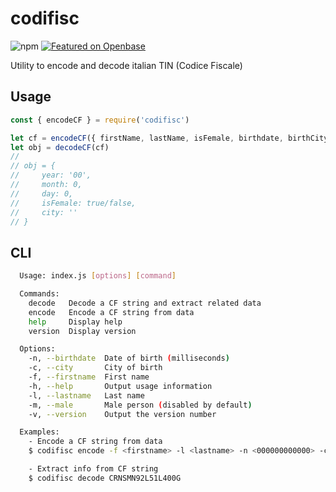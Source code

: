 # codifisc

![npm](https://img.shields.io/npm/v/codifisc)
[![Featured on Openbase](https://badges.openbase.com/js/featured/codifisc.svg?token=ZR9igomvh6X4tDhFomtFIC6qHQUwKxZf3T1mBp6XeWI=)](https://openbase.com/js/codifisc?utm_source=embedded&amp;utm_medium=badge&amp;utm_campaign=rate-badge)

Utility to encode and decode italian TIN (Codice Fiscale)

## Usage

```javascript
const { encodeCF } = require('codifisc')

let cf = encodeCF({ firstName, lastName, isFemale, birthdate, birthCity })
let obj = decodeCF(cf)
//
// obj = {
//     year: '00',
//     month: 0,
//     day: 0,
//     isFemale: true/false,
//     city: ''
// }
```

## CLI

```bash
  Usage: index.js [options] [command]

  Commands:
    decode   Decode a CF string and extract related data
    encode   Encode a CF string from data
    help     Display help
    version  Display version

  Options:
    -n, --birthdate  Date of birth (milliseconds)
    -c, --city       City of birth
    -f, --firstname  First name
    -h, --help       Output usage information
    -l, --lastname   Last name
    -m, --male       Male person (disabled by default)
    -v, --version    Output the version number

  Examples:
    - Encode a CF string from data
    $ codifisc encode -f <firstname> -l <lastname> -n <000000000000> -c <city>

    - Extract info from CF string
    $ codifisc decode CRNSMN92L51L400G
```
